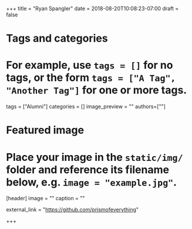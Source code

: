 +++
title = "Ryan Spangler"
date = 2018-08-20T10:08:23-07:00
draft = false

# Tags and categories
# For example, use `tags = []` for no tags, or the form `tags = ["A Tag", "Another Tag"]` for one or more tags.
tags = ["Alumni"]
categories = []
image_preview = ""
authors=[""]

# Featured image
# Place your image in the `static/img/` folder and reference its filename below, e.g. `image = "example.jpg"`.
[header]
image = ""
caption = ""

external_link = "https://github.com/prismofeverything"

+++
